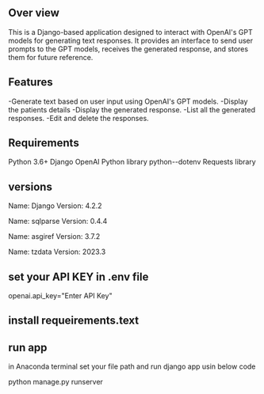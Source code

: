 


## Over view
This is a Django-based application designed to interact with OpenAI's GPT models for generating text responses. It provides an interface to send user prompts to the GPT models, receives the generated response, and stores them for future reference.

## Features
-Generate text based on user input using OpenAI's GPT models.
-Display the patients details
-Display the generated response.
-List all the generated responses.
-Edit and delete the responses.


## Requirements
Python 3.6+
Django
OpenAI Python library
python--dotenv
Requests library

## versions

Name: Django
Version: 4.2.2

Name: sqlparse
Version: 0.4.4

Name: asgiref
Version: 3.7.2

Name: tzdata
Version: 2023.3



## set your API KEY in .env file
openai.api_key="Enter API Key"

## install requeirements.text 


## run  app
in Anaconda terminal set your file path and run django app usin below code

python manage.py runserver







